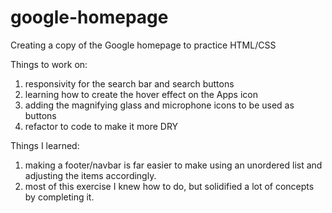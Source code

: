 # google-homepage
Creating a copy of the Google homepage to practice HTML/CSS

Things to work on:
1) responsivity for the search bar and search buttons
2) learning how to create the hover effect on the Apps icon
3) adding the magnifying glass and microphone icons to be used as buttons
4) refactor to code to make it more DRY

Things I learned: 
1) making a footer/navbar is far easier to make using an unordered list and adjusting the items accordingly.
2) most of this exercise I knew how to do, but solidified a lot of concepts by completing it.
